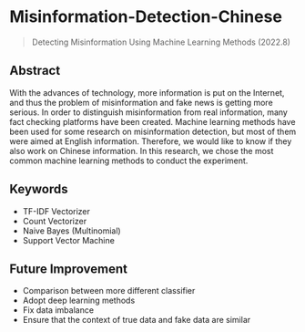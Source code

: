 # Misinformation-Detection-Chinese
> Detecting Misinformation Using Machine Learning Methods
(2022.8)

## Abstract
With the advances of technology, more information is put on the Internet, and thus the problem of misinformation and fake news is getting more serious. 
In order to distinguish misinformation from real information, many fact checking platforms have been created. 
Machine learning methods have been used for some research on misinformation detection, but most of them were aimed at English information. 
Therefore, we would like to know if they also work on Chinese information. In this research, we chose the most common machine learning methods to conduct the experiment.

## Keywords
- TF-IDF Vectorizer
- Count Vectorizer
- Naive Bayes (Multinomial)
- Support Vector Machine

## Future Improvement
- Comparison between more different classifier
- Adopt deep learning methods
- Fix data imbalance
- Ensure that the context of true data and fake data are similar
